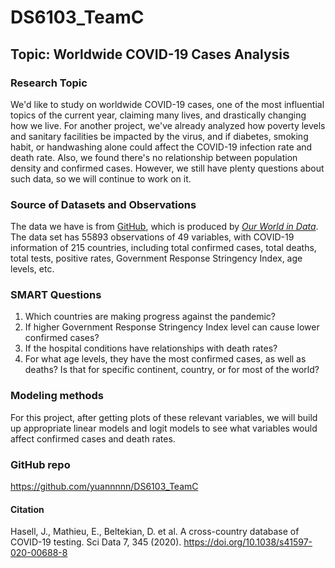 # DS6103_TeamC

## Topic: Worldwide COVID-19 Cases Analysis

### Research Topic

We'd like to study on worldwide COVID-19 cases, one of the most influential topics of the current year, claiming many lives, and drastically changing how we live.  For another project, we've already analyzed how poverty levels and sanitary facilities be impacted by the virus, and if diabetes, smoking habit, or handwashing alone could affect the COVID-19 infection rate and death rate. Also, we found there's no relationship between population density and confirmed cases. However, we still have plenty questions about such data, so we will continue to work on it.

### Source of Datasets and Observations
The data we have is from [GitHub](https://github.com/owid/covid-19-data/blob/master/public/data/owid-covid-data.csv), which is produced by [*Our World in Data*](https://ourworldindata.org/coronavirus). The data set has 55893 observations of 49 variables, with COVID-19 information of 215 countries, including total confirmed cases, total deaths, total tests, positive rates, Government Response Stringency Index, age levels, etc. 

### SMART Questions
1. Which countries are making progress against the pandemic?
2. If higher Government Response Stringency Index level can cause lower confirmed cases?
3. If the hospital conditions have relationships with death rates?
4. For what age levels, they have the most confirmed cases, as well as deaths? Is that for specific continent, country, or for most of the world?

### Modeling methods
For this project, after getting plots of these relevant variables, we will build up appropriate linear models and logit models to see what variables would affect confirmed cases and death rates. 

### GitHub repo
https://github.com/yuannnnn/DS6103_TeamC

#### Citation
Hasell, J., Mathieu, E., Beltekian, D. et al. A cross-country database of COVID-19 testing. Sci Data 7, 345 (2020). https://doi.org/10.1038/s41597-020-00688-8


